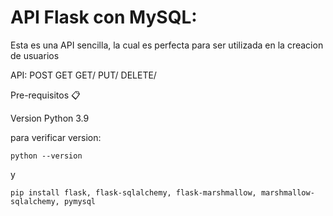 # API Flask con MySQL:

Esta es una API sencilla, la cual es perfecta para ser utilizada en la creacion de usuarios

API:
    POST
    GET
    GET/<identificacion>
    PUT/<identificacion>
    DELETE/<identificacion>

Pre-requisitos 📋

Version Python 3.9

para verificar version:

```
python --version
```
y
```
pip install flask, flask-sqlalchemy, flask-marshmallow, marshmallow-sqlalchemy, pymysql
```

